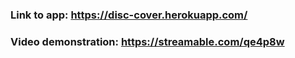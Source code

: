 ### Link to app: https://disc-cover.herokuapp.com/

### Video demonstration: https://streamable.com/qe4p8w
